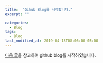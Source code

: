 ```yaml
---
title:  "Gihub Blog를 시작합니다."
excerpt: ""

categories:
  - Blog
tags:
  - Blog
last_modified_at: 2019-04-13T08:06:00-05:00
---
```


[다음 글](https://devinlife.com/howto/)을 참고하여 github blog를 시작하였습니다.